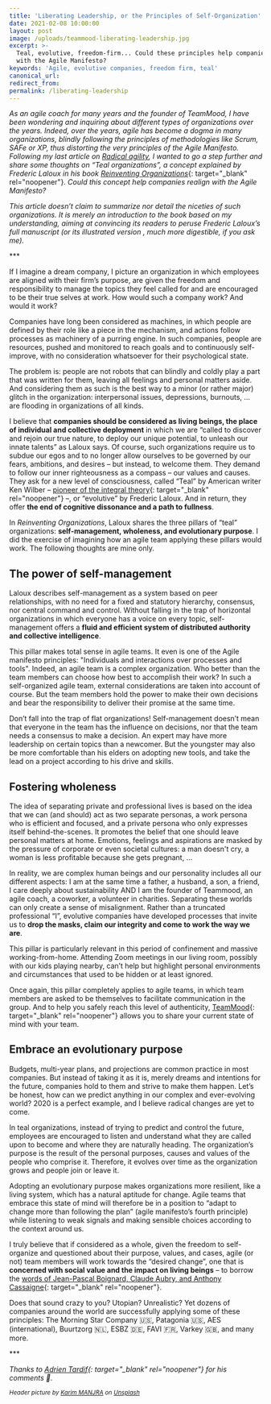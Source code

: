 ```yaml
---
title: 'Liberating Leadership, or the Principles of Self-Organization'
date: 2021-02-08 10:00:00
layout: post
image: /uploads/teammood-liberating-leadership.jpg
excerpt: >-
  Teal, evolutive, freedom-firm... Could these principles help companies realign
  with the Agile Manifesto?
keywords: 'Agile, evolutive companies, freedom firm, teal'
canonical_url:
redirect_from:
permalink: /liberating-leadership
---
```


*As an agile coach for many years and the founder of TeamMood, I have been wondering and inquiring about different types of organizations over the years. Indeed, over the years, agile has become a dogma in many organizations, blindly following the principles of methodologies like Scrum, SAFe or XP, thus distorting the very principles of the Agile Manifesto. Following my last article on&nbsp;*[*Radical agility*](https://blog.teammood.com/radical-agility)*, I wanted to go a step further and share some thoughts on “Teal organizations”, a concept explained by Frederic Laloux in his book&nbsp;*[*Reinventing Organizations*](https://www.reinventingorganizations.com/){: target="_blank" rel="noopener"}*. Could this concept help companies realign with the Agile Manifesto?*

*This article doesn’t claim to summarize nor detail the niceties of such organizations. It is merely an introduction to the book based on my understanding, aiming at convincing its readers to peruse Frederic Laloux’s full manuscript (or its illustrated version , much more digestible, if you ask me).*

<style type="text/css">div.a {
	text-align: center;

\*\*\*\*\*\*\*\*\*\*\*\*\*\*
}</style>

\*\*\*

If I imagine a dream company, I picture an organization in which employees are aligned with their firm’s purpose, are given the freedom and responsibility to manage the topics they feel called for and are encouraged to be their true selves at work. How would such a company work? And would it work?

Companies have long been considered as machines, in which people are defined by their role like a piece in the mechanism, and actions follow processes as machinery of a purring engine. In such companies, people are resources, pushed and monitored to reach goals and to continuously self-improve, with no consideration whatsoever for their psychological state.&nbsp;

The problem is: people are not robots that can blindly and coldly play a part that was written for them, leaving all feelings and personal matters aside. And considering them as such is the best way to a minor (or rather major) glitch in the organization: interpersonal issues, depressions, burnouts, … are flooding in organizations of all kinds.&nbsp;

I believe that **companies should be considered as living beings, the place of individual and collective deployment** in which we are “called to discover and rejoin our true nature, to deploy our unique potential, to unleash our innate talents” as Laloux says. Of course, such organizations require us to subdue our egos and to no longer allow ourselves to be governed by our fears, ambitions, and desires – but instead, to welcome them. They demand to follow our inner righteousness as a compass – our values and causes. They ask for a new level of consciousness, called “Teal” by American writer Ken Wilber – [pioneer of the integral theory](https://www.kenwilberfund.org/integral-theory/){: target="_blank" rel="noopener"} –, or “evolutive” by Frederic Laloux. And in return, they offer **the end of cognitive dissonance and a path to fullness**.&nbsp;

In *Reinventing Organizations*, Laloux shares the three pillars of “teal” organizations: **self-management, wholeness, and evolutionary purpose**. I did the exercise of imagining how an agile team applying these pillars would work. The following thoughts are mine only.

## **The power of self-management**

Laloux describes self-management as a system based on peer relationships, with no need for a fixed and statutory hierarchy, consensus, nor central command and control. Without falling in the trap of horizontal organizations in which everyone has a voice on every topic, self-management offers a **fluid and efficient system of distributed authority and collective intelligence**.

This pillar makes total sense in agile teams. It even is one of the Agile manifesto principles: "Individuals and interactions over processes and tools". Indeed, an agile team is a complex organization. Who better than the team members can choose how best to accomplish their work? In such a self-organized agile team, external considerations are taken into account of course. But the team members hold the power to make their own decisions and bear the responsibility to deliver their promise at the same time. &nbsp;&nbsp;

Don’t fall into the trap of flat organizations\! Self-management doesn’t mean that everyone in the team has the influence on decisions, nor that the team needs a consensus to make a decision. An expert may have more leadership on certain topics than a newcomer. But the youngster may also be more comfortable than his elders on adopting new tools, and take the lead on a project according to his drive and skills.

## **Fostering wholeness**

The idea of separating private and professional lives is based on the idea that we can (and should) act as two separate personas, a work persona who is efficient and focused, and a private persona who only expresses itself behind-the-scenes. It promotes the belief that one should leave personal matters at home. Emotions, feelings and aspirations are masked by the pressure of corporate or even societal cultures: a man doesn't cry, a woman is less profitable because she gets pregnant, …&nbsp;

In reality, we are complex human beings and our personality includes all our different aspects: I am at the same time a father, a husband, a son, a friend, I care deeply about sustainability AND I am the founder of Teammood, an agile coach, a coworker, a volunteer in charities. Separating these worlds can only create a sense of misalignment. Rather than a truncated professional “I”, evolutive companies have developed processes that invite us to **drop the masks, claim our integrity and come to work the way we are**.

This pillar is particularly relevant in this period of confinement and massive working-from-home. Attending Zoom meetings in our living room, possibly with our kids playing nearby, can’t help but highlight personal environments and circumstances that used to be hidden or at least ignored.

Once again, this pillar completely applies to agile teams, in which team members are asked to be themselves to facilitate communication in the group. And to help you safely reach this level of authenticity, [TeamMood](https://www.teammood.com/en?utm_campaign=blog-liberating-leadership&amp;utm_medium=post&amp;utm_source=blog){: target="_blank" rel="noopener"} allows you to share your current state of mind with your team.

## **Embrace an evolutionary purpose**

Budgets, multi-year plans, and projections are common practice in most companies. But instead of taking it as it is, merely dreams and intentions for the future, companies hold to them and strive to make them happen. Let’s be honest, how can we predict anything in our complex and ever-evolving world? 2020 is a perfect example, and I believe radical changes are yet to come.&nbsp;

In teal organizations, instead of trying to predict and control the future, employees are encouraged to listen and understand what they are called upon to become and where they are naturally heading. The organization’s purpose is the result of the personal purposes, causes and values of the people who comprise it. Therefore, it evolves over time as the organization grows and people join or leave it.&nbsp;

Adopting an evolutionary purpose makes organizations more resilient, like a living system, which has a natural aptitude for change. Agile teams that embrace this state of mind will therefore be in a position to “adapt to change more than following the plan” (agile manifesto’s fourth principle) while listening to weak signals and making sensible choices according to the context around us.&nbsp;

I truly believe that if considered as a whole, given the freedom to self-organize and questioned about their purpose, values, and cases, agile (or not) team members will work towards the “desired change”, one that is **concerned with social value and the impact on living beings** – to borrow the [words of Jean-Pascal Boignard, Claude Aubry, and Anthony Cassaigne](https://blog.teammood.com/radical-agility){: target="_blank" rel="noopener"}.

Does that sound crazy to you? Utopian? Unrealistic? Yet dozens of companies around the world are successfully applying some of these principles: The Morning Star Company 🇺🇸, Patagonia 🇺🇸, AES (international), Buurtzorg 🇳🇱, ESBZ 🇩🇪, FAVI 🇫🇷, Varkey 🇬🇧, and many more.&nbsp;

\*\*\*

<style type="text/css">div.a {
	text-align: center;

\*\*\*\*\*\*\*\*\*\*\*\*\*\*
}</style>

*Thanks to [Adrien Tardif](https://www.linkedin.com/in/adrien-tardif-3127302a/){: target="_blank" rel="noopener"} for his comments 🙏.*

<small><em>Header picture by </em></small><small><em><a target="_blank" rel="nofollow" href="https://unsplash.com/@karim_manjra?utm_source=unsplash&amp;utm_medium=referral&amp;utm_content=creditCopyText">Karim MANJRA</a> on <a target="_blank" rel="nofollow" href="https://unsplash.com/?utm_source=unsplash&amp;utm_medium=referral&amp;utm_content=creditCopyText">Unsplash</a></em></small>

